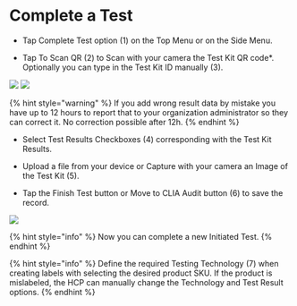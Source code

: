 # Complete a Test

- Tap Complete Test option (1) on the Top Menu or on the Side Menu.

- Tap To Scan QR (2) to Scan with your camera the Test Kit QR code*. Optionally you can type in the Test Kit ID manually (3).

![](https://user-images.githubusercontent.com/105650529/170316973-605d6a23-36dc-4b54-8e84-47eb234ea94a.jpg)
![](https://user-images.githubusercontent.com/105650529/170316986-b00724d8-3880-4e67-b678-6abdc0ccb478.jpg)

{% hint style="warning" %} If you add wrong result data by mistake you have up to 12 hours to report that to your organization administrator so they can correct 
it. No correction possible after 12h. {% endhint %}

- Select Test Results Checkboxes (4) corresponding with the Test Kit Results. 

- Upload a file from your device or Capture with your camera an Image of the Test Kit (5). 

- Tap the Finish Test button or Move to CLIA Audit button (6) to save the record.

![](https://user-images.githubusercontent.com/105650529/170316996-f4c18e76-f3c6-4f21-89d8-ca49cb78279f.jpg)

{% hint style="info" %} Now you can complete a new Initiated Test. {% endhint %}

{% hint style="info" %} Define the required Testing Technology (7) when creating labels with selecting the desired product SKU. If the product is mislabeled, the HCP 
can manually change the Technology and Test Result options. {% endhint %}


